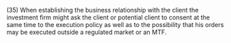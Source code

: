 (35) When establishing the business relationship with the client the investment firm might ask the client or potential client to consent at the same time to the execution policy as well as to the possibility that his orders may be executed outside a regulated market or an MTF.